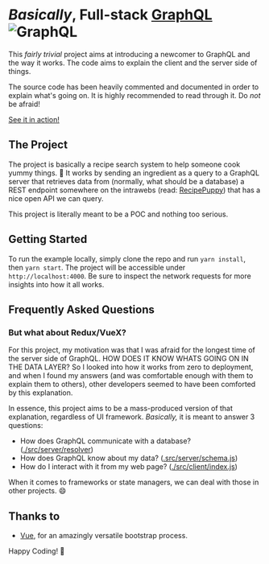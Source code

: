 # _Basically_, Full-stack [GraphQL](http://graphql.org/) ![GraphQL](https://avatars0.githubusercontent.com/u/12972006?v=4&s=30)

This _fairly trivial_ project aims at introducing a newcomer to GraphQL and the way it works. The code aims to explain the client and the server side of things.

The source code has been heavily commented and documented in order to explain what's going on. It is highly recommended to read through it. Do _not_ be afraid!

[See it in action!](https://basically-fullstack-graphql-eljaqqjheh.now.sh/)

## The Project
The project is basically a recipe search system to help someone cook yummy things. 🍜 It works by sending an ingredient as a query to a GraphQL server that retrieves data from (normally, what should be a database) a REST endpoint somewhere on the intrawebs (read: [RecipePuppy](http://www.recipepuppy.com/about/api/)) that has a nice open API we can query.

This project is literally meant to be a POC and nothing too serious.

## Getting Started

To run the example locally, simply clone the repo and run `yarn install`, then `yarn start`. The project will be accessible under `http://localhost:4000`. Be sure to inspect the network requests for more insights into how it all works.

## Frequently Asked Questions

### But what about Redux/VueX?
For this project, my motivation was that I was afraid for the longest time of the server side of GraphQL. HOW DOES IT KNOW WHATS GOING ON IN THE DATA LAYER? So I looked into how it works from zero to deployment, and when I found my answers (and was comfortable enough with them to explain them to others), other developers seemed to have been comforted by this explanation.

In essence, this project aims to be a mass-produced version of that explanation, regardless of UI framework. _Basically,_ it is meant to answer 3 questions:
* How does GraphQL communicate with a database? ([./src/server/resolver](https://github.com/TejasQ/basically-fullstack-graphql/blob/master/src/server/resolver.js))
* How does GraphQL know about my data? ([.src/server/schema.js](https://github.com/TejasQ/basically-fullstack-graphql/blob/master/src/server/resolver.js))
* How do I interact with it from my web page? ([./src/client/index.js](https://github.com/TejasQ/basically-fullstack-graphql/blob/master/src/client/index.js))

When it comes to frameworks or state managers, we can deal with those in other projects. 😄

## Thanks to
* [Vue](https://vuejs.org/), for an amazingly versatile bootstrap process.

Happy Coding! 🎉

